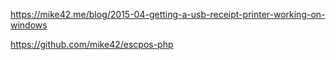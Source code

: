 https://mike42.me/blog/2015-04-getting-a-usb-receipt-printer-working-on-windows

https://github.com/mike42/escpos-php
